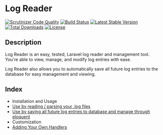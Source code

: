 # Log Reader

[![Scrutinizer Code Quality](https://scrutinizer-ci.com/g/stevebauman/log-reader/badges/quality-score.png?b=master)](https://scrutinizer-ci.com/g/stevebauman/log-reader/?branch=master)
[![Build Status](https://travis-ci.org/stevebauman/log-reader.svg?branch=master)](https://travis-ci.org/stevebauman/log-reader)
[![Latest Stable Version](https://poser.pugx.org/stevebauman/log-reader/v/stable.svg)](https://packagist.org/packages/stevebauman/log-reader)
[![Total Downloads](https://poser.pugx.org/stevebauman/log-reader/downloads.svg)](https://packagist.org/packages/stevebauman/log-reader)
[![License](https://poser.pugx.org/stevebauman/log-reader/license.svg)](https://packagist.org/packages/stevebauman/log-reader)

## Description

Log Reader is an easy, tested, Laravel log reader and management tool. You're able to view, manage, and modify log entries
with ease.

Log Reader also allows you to automatically save all future log entries to the database for easy management and viewing.

## Index

- Installation and Usage
 - [Use by reading / parsing your .log files](docs/PARSING.md)
 - [Use by saving all future log entries to database and manage through eloquent](docs/DATABASE.md)
- Customization
 - [Adding Your Own Handlers](docs/HANDLERS.md)
